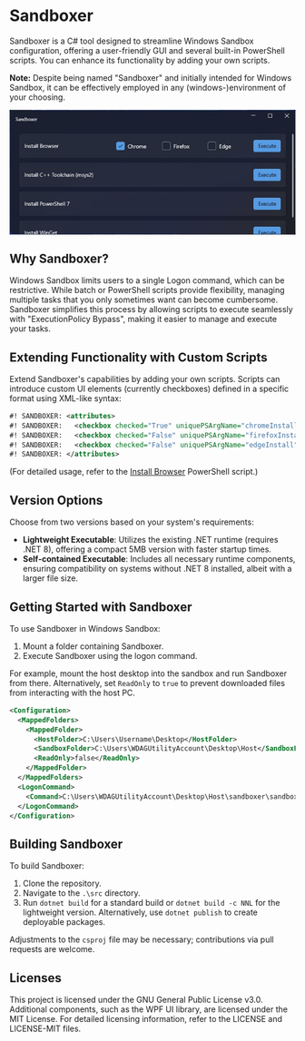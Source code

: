 
# Sandboxer

Sandboxer is a C# tool designed to streamline Windows Sandbox configuration, offering a user-friendly GUI and several built-in PowerShell scripts. You can enhance its functionality by adding your own scripts.

**Note:** Despite being named "Sandboxer" and initially intended for Windows Sandbox, it can be effectively employed in any (windows-)environment of your choosing.

<p align="center">
  <img align="center" width="700" height="auto" src="https://raw.githubusercontent.com/Slluxx/Sandboxer/main/screenshot.jpg">
</p>


## Why Sandboxer?

Windows Sandbox limits users to a single Logon command, which can be restrictive. While batch or PowerShell scripts provide flexibility, managing multiple tasks that you only sometimes want can become cumbersome. Sandboxer simplifies this process by allowing scripts to execute seamlessly with "ExecutionPolicy Bypass", making it easier to manage and execute your tasks.

## Extending Functionality with Custom Scripts

Extend Sandboxer's capabilities by adding your own scripts. Scripts can introduce custom UI elements (currently checkboxes) defined in a specific format using XML-like syntax:

```xml
#! SANDBOXER: <attributes>
#! SANDBOXER:   <checkbox checked="True" uniquePSArgName="chromeInstall">Chrome</checkbox>
#! SANDBOXER:   <checkbox checked="False" uniquePSArgName="firefoxInstall">Firefox</checkbox>
#! SANDBOXER:   <checkbox checked="False" uniquePSArgName="edgeInstall">Edge</checkbox>
#! SANDBOXER: </attributes>
```

(For detailed usage, refer to the [Install Browser](https://github.com/Slluxx/Sandboxer/blob/main/src/Resources/Install%20Browser.ps1) PowerShell script.)

## Version Options

Choose from two versions based on your system's requirements:
- **Lightweight Executable**: Utilizes the existing .NET runtime (requires .NET 8), offering a compact 5MB version with faster startup times.
- **Self-contained Executable**: Includes all necessary runtime components, ensuring compatibility on systems without .NET 8 installed, albeit with a larger file size.

## Getting Started with Sandboxer

To use Sandboxer in Windows Sandbox:
1. Mount a folder containing Sandboxer.
2. Execute Sandboxer using the logon command.
   
For example, mount the host desktop into the sandbox and run Sandboxer from there. Alternatively, set `ReadOnly` to `true` to prevent downloaded files from interacting with the host PC.

```xml
<Configuration>
  <MappedFolders>
    <MappedFolder>
      <HostFolder>C:\Users\Username\Desktop</HostFolder>
      <SandboxFolder>C:\Users\WDAGUtilityAccount\Desktop\Host</SandboxFolder>
      <ReadOnly>false</ReadOnly>
    </MappedFolder>
  </MappedFolders>
  <LogonCommand>
    <Command>C:\Users\WDAGUtilityAccount\Desktop\Host\sandboxer\sandboxer.exe</Command>
  </LogonCommand>
</Configuration>
```

## Building Sandboxer

To build Sandboxer:
1. Clone the repository.
2. Navigate to the `.\src` directory.
3. Run `dotnet build` for a standard build or `dotnet build -c NNL` for the lightweight version. Alternatively, use `dotnet publish` to create deployable packages.

Adjustments to the `csproj` file may be necessary; contributions via pull requests are welcome.

## Licenses

This project is licensed under the GNU General Public License v3.0. Additional components, such as the WPF UI library, are licensed under the MIT License. For detailed licensing information, refer to the LICENSE and LICENSE-MIT files.
